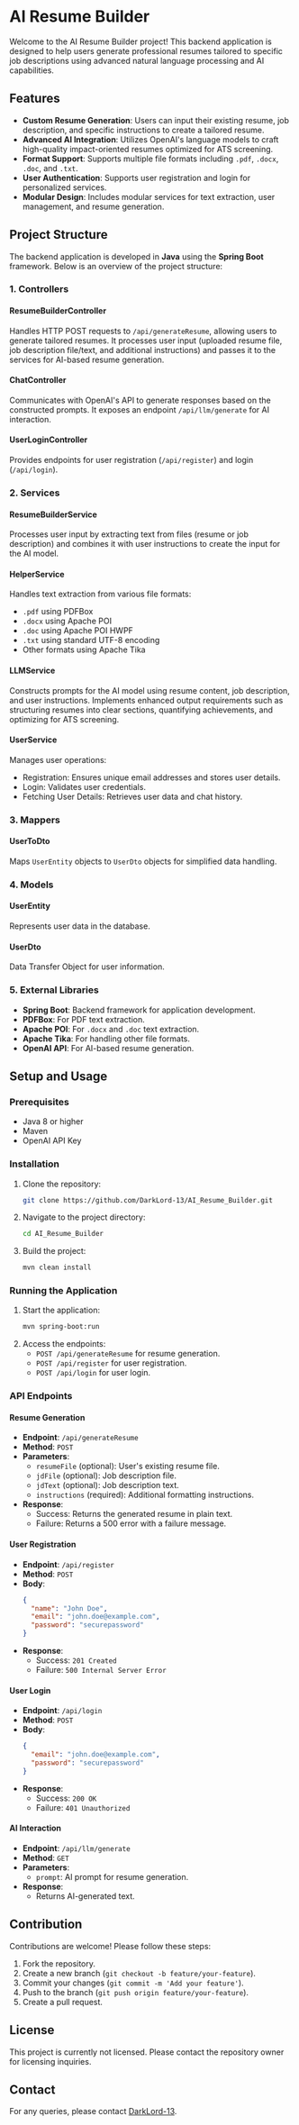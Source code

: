 # AI Resume Builder

Welcome to the AI Resume Builder project! This backend application is designed to help users generate professional resumes tailored to specific job descriptions using advanced natural language processing and AI capabilities.

## Features

- **Custom Resume Generation**: Users can input their existing resume, job description, and specific instructions to create a tailored resume.
- **Advanced AI Integration**: Utilizes OpenAI's language models to craft high-quality impact-oriented resumes optimized for ATS screening.
- **Format Support**: Supports multiple file formats including `.pdf`, `.docx`, `.doc`, and `.txt`.
- **User Authentication**: Supports user registration and login for personalized services.
- **Modular Design**: Includes modular services for text extraction, user management, and resume generation.

## Project Structure

The backend application is developed in **Java** using the **Spring Boot** framework. Below is an overview of the project structure:

### 1. Controllers

#### **ResumeBuilderController**
Handles HTTP POST requests to `/api/generateResume`, allowing users to generate tailored resumes. It processes user input (uploaded resume file, job description file/text, and additional instructions) and passes it to the services for AI-based resume generation.

#### **ChatController**
Communicates with OpenAI's API to generate responses based on the constructed prompts. It exposes an endpoint `/api/llm/generate` for AI interaction.

#### **UserLoginController**
Provides endpoints for user registration (`/api/register`) and login (`/api/login`).

### 2. Services

#### **ResumeBuilderService**
Processes user input by extracting text from files (resume or job description) and combines it with user instructions to create the input for the AI model.

#### **HelperService**
Handles text extraction from various file formats:
- `.pdf` using PDFBox
- `.docx` using Apache POI
- `.doc` using Apache POI HWPF
- `.txt` using standard UTF-8 encoding
- Other formats using Apache Tika

#### **LLMService**
Constructs prompts for the AI model using resume content, job description, and user instructions. Implements enhanced output requirements such as structuring resumes into clear sections, quantifying achievements, and optimizing for ATS screening.

#### **UserService**
Manages user operations:
- Registration: Ensures unique email addresses and stores user details.
- Login: Validates user credentials.
- Fetching User Details: Retrieves user data and chat history.

### 3. Mappers

#### **UserToDto**
Maps `UserEntity` objects to `UserDto` objects for simplified data handling.

### 4. Models

#### **UserEntity**
Represents user data in the database.

#### **UserDto**
Data Transfer Object for user information.

### 5. External Libraries

- **Spring Boot**: Backend framework for application development.
- **PDFBox**: For PDF text extraction.
- **Apache POI**: For `.docx` and `.doc` text extraction.
- **Apache Tika**: For handling other file formats.
- **OpenAI API**: For AI-based resume generation.

## Setup and Usage

### Prerequisites
- Java 8 or higher
- Maven
- OpenAI API Key

### Installation

1. Clone the repository:
   ```bash
   git clone https://github.com/DarkLord-13/AI_Resume_Builder.git
   ```
2. Navigate to the project directory:
   ```bash
   cd AI_Resume_Builder
   ```
3. Build the project:
   ```bash
   mvn clean install
   ```

### Running the Application

1. Start the application:
   ```bash
   mvn spring-boot:run
   ```
2. Access the endpoints:
   - `POST /api/generateResume` for resume generation.
   - `POST /api/register` for user registration.
   - `POST /api/login` for user login.

### API Endpoints

#### Resume Generation
- **Endpoint**: `/api/generateResume`
- **Method**: `POST`
- **Parameters**:
  - `resumeFile` (optional): User's existing resume file.
  - `jdFile` (optional): Job description file.
  - `jdText` (optional): Job description text.
  - `instructions` (required): Additional formatting instructions.
- **Response**:
  - Success: Returns the generated resume in plain text.
  - Failure: Returns a 500 error with a failure message.

#### User Registration
- **Endpoint**: `/api/register`
- **Method**: `POST`
- **Body**:
  ```json
  {
    "name": "John Doe",
    "email": "john.doe@example.com",
    "password": "securepassword"
  }
  ```
- **Response**:
  - Success: `201 Created`
  - Failure: `500 Internal Server Error`

#### User Login
- **Endpoint**: `/api/login`
- **Method**: `POST`
- **Body**:
  ```json
  {
    "email": "john.doe@example.com",
    "password": "securepassword"
  }
  ```
- **Response**:
  - Success: `200 OK`
  - Failure: `401 Unauthorized`

#### AI Interaction
- **Endpoint**: `/api/llm/generate`
- **Method**: `GET`
- **Parameters**:
  - `prompt`: AI prompt for resume generation.
- **Response**:
  - Returns AI-generated text.

## Contribution

Contributions are welcome! Please follow these steps:

1. Fork the repository.
2. Create a new branch (`git checkout -b feature/your-feature`).
3. Commit your changes (`git commit -m 'Add your feature'`).
4. Push to the branch (`git push origin feature/your-feature`).
5. Create a pull request.

## License

This project is currently not licensed. Please contact the repository owner for licensing inquiries.

## Contact

For any queries, please contact [DarkLord-13](https://github.com/DarkLord-13).
